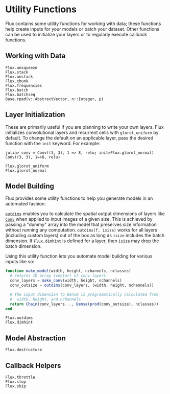 # Utility Functions

Flux contains some utility functions for working with data; these functions
help create inputs for your models or batch your dataset.
Other functions can be used to initialize your layers or to regularly execute
callback functions.

## Working with Data

```@docs
Flux.unsqueeze
Flux.stack
Flux.unstack
Flux.chunk
Flux.frequencies
Flux.batch
Flux.batchseq
Base.rpad(v::AbstractVector, n::Integer, p)
```

## Layer Initialization

These are primarily useful if you are planning to write your own layers.
Flux initializes convolutional layers and recurrent cells with `glorot_uniform`
by default.
To change the default on an applicable layer, pass the desired function with the
`init` keyword. For example:
```jldoctest; setup = :(using Flux)
julia> conv = Conv((3, 3), 1 => 8, relu; init=Flux.glorot_normal)
Conv((3, 3), 1=>8, relu)
```

```@docs
Flux.glorot_uniform
Flux.glorot_normal
```

## Model Building

Flux provides some utility functions to help you generate models in an automated fashion.

[`outdims`](@ref) enables you to calculate the spatial output dimensions of layers like [`Conv`](@ref) when applied to input images of a given size. This is achieved by passing a "dummy" array into the model that preserves size information without running any computation. `outdims(f, isize)` works for all layers (including custom layers) out of the box as long as `isize` includes the batch dimension. If [`Flux.dimhint`](@ref) is defined for a layer, then `isize` may drop the batch dimension.

Using this utility function lets you automate model building for various inputs like so:
```julia
function make_model(width, height, nchannels, nclasses)
  # returns 1D array (vector) of conv layers
  conv_layers = make_conv(width, height, nchannels)
  conv_outsize = outdims(conv_layers, (width, height, nchannels))

  # the input dimension to Dense is programatically calculated from
  #  width, height, and nchannels
  return Chain(conv_layers..., Dense(prod(conv_outsize), nclasses))
end
```

```@docs
Flux.outdims
Flux.dimhint
```

## Model Abstraction

```@docs
Flux.destructure
```

## Callback Helpers

```@docs
Flux.throttle
Flux.stop
Flux.skip
```
